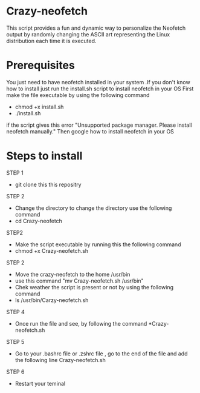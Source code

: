 # Crazy-neofetch
This script provides a fun and dynamic way to personalize the Neofetch output by randomly changing the ASCII art representing the Linux distribution each time it is executed.
# Prerequisites
You just need to have neofetch installed in your system .If you don't know how to install just run the  install.sh script to install neofetch in your OS
First make the file executable by using the following command 
* chmod +x install.sh
* ./install.sh
  
if the script gives this error "Unsupported package manager. Please install neofetch manually." Then google how to install neofetch in your OS 
# Steps to install 
STEP 1 
* git clone this this repositry

STEP 2 
*  Change the directory to change the directory use the following command 
* cd Crazy-neofetch

STEP2 
* Make the script executable by running this the following command 
* chmod +x Crazy-neofetch.sh

STEP 2
* Move the crazy-neofetch to the home /usr/bin
* use this command "mv Crazy-neofetch.sh /usr/bin"
* Chek weather the script is present or not by using the following command
* ls /usr/bin/Carzy-neofetch.sh 

STEP 4
* Once run the file and see, by following the command
*Crazy-neofetch.sh
  
STEP 5
* Go to your .bashrc file or .zshrc file , go to the end of the file and add the following line Crazy-neofetch.sh
  
STEP 6
* Restart your teminal
